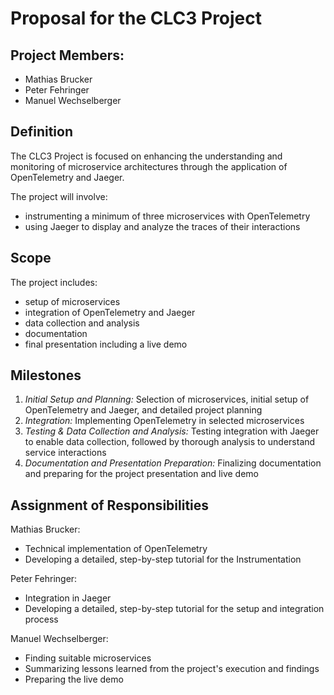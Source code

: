 # Proposal for the CLC3 Project

##  Project Members:

* Mathias Brucker
* Peter Fehringer
* Manuel Wechselberger

## Definition

The CLC3 Project is focused on enhancing the understanding and monitoring of microservice architectures through the application of OpenTelemetry and Jaeger. 

The project will involve:

* instrumenting a minimum of three microservices with OpenTelemetry
* using Jaeger to display and analyze the traces of their interactions

## Scope

The project includes:

* setup of microservices
* integration of OpenTelemetry and Jaeger
* data collection and analysis
* documentation
* final presentation including a live demo

## Milestones

1. _Initial Setup and Planning:_ Selection of microservices, initial setup of OpenTelemetry and Jaeger, and detailed project planning
2. _Integration:_ Implementing OpenTelemetry in selected microservices
3. _Testing & Data Collection and Analysis:_ Testing integration with Jaeger to enable data collection, followed by thorough analysis to understand service interactions
4. _Documentation and Presentation Preparation:_ Finalizing documentation and preparing for the project presentation and live demo

## Assignment of Responsibilities

Mathias Brucker:

* Technical implementation of OpenTelemetry
* Developing a detailed, step-by-step tutorial for the Instrumentation

Peter Fehringer:

* Integration in Jaeger
* Developing a detailed, step-by-step tutorial for the setup and integration process

Manuel Wechselberger:

* Finding suitable microservices
* Summarizing lessons learned from the project's execution and findings
* Preparing the live demo
